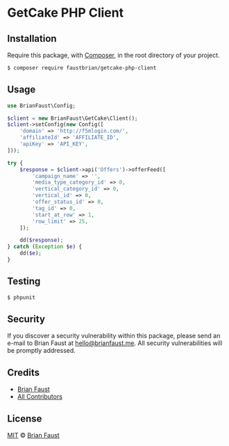 # GetCake PHP Client

## Installation

Require this package, with [Composer](https://getcomposer.org/), in the root directory of your project.

``` bash
$ composer require faustbrian/getcake-php-client
```

## Usage

``` php
use BrianFaust\Config;

$client = new BrianFaust\GetCake\Client();
$client->setConfig(new Config([
    'domain' => 'http://f5mlogin.com/',
    'affiliateId' => 'AFFILIATE_ID',
    'apiKey' => 'API_KEY',
]));

try {
    $response = $client->api('Offers')->offerFeed([
        'campaign_name' => '',
        'media_type_category_id' => 0,
        'vertical_category_id' => 0,
        'vertical_id' => 0,
        'offer_status_id' => 0,
        'tag_id' => 0,
        'start_at_row' => 1,
        'row_limit' => 25,
    ]);

    dd($response);
} catch (Exception $e) {
    dd($e);
}
```

## Testing

``` bash
$ phpunit
```

## Security

If you discover a security vulnerability within this package, please send an e-mail to Brian Faust at hello@brianfaust.me. All security vulnerabilities will be promptly addressed.

## Credits

- [Brian Faust](https://github.com/faustbrian)
- [All Contributors](../../contributors)

## License

[MIT](LICENSE) © [Brian Faust](https://brianfaust.me)
